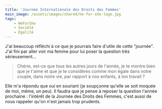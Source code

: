 ```yaml
---
title: 'Journée Internationale des Droits des Femmes'
main_image: /assets/images/shared/he-for-she-logo.jpg
tags:
    - HeForShe
    - Société
    - Égalité
---
```


J'ai beaucoup réfléchi à ce que je pourrais faire d'utile de cette "journée".
J'ai fini par aller voir ma femme pour lui poser la question très sérieusement…

<!-- more -->

> Chérie, est-ce que tous les autres jours de l'année, je te montre bien que je
> t'aime et que je te considères comme mon égale dans notre couple, dans notre
> vie, par rapport à nos enfants, à ton travail&nbsp;?

Elle m'a répondu que oui en souriant (je soupçonne qu'elle se soit moquée de
moi, même, un peu). Il faudra que je pense à reposer la question l'année
prochaine&nbsp;: l'intérêt de la Journée des Droits des Femmes, c'est aussi de
nous rappeler qu'on n'est jamais trop prudents.
